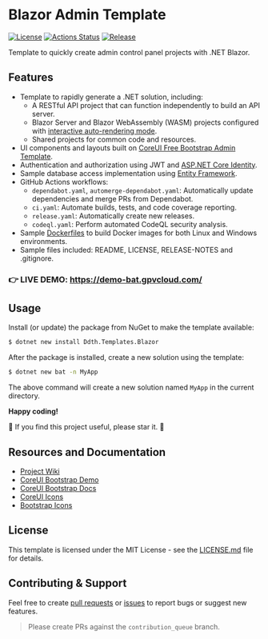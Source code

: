 # Blazor Admin Template

[![License](https://img.shields.io/badge/license-MIT-blue.svg)](https://opensource.org/licenses/MIT)
[![Actions Status](https://github.com/DDTH/blazor-admin-template/workflows/ci/badge.svg)](https://github.com/DDTH/blazor-admin-template/actions)
[![Release](https://img.shields.io/github/release/DDTH/blazor-admin-template.svg?style=flat-square)](RELEASE-NOTES.md)

Template to quickly create admin control panel projects with .NET Blazor.

## Features

- Template to rapidly generate a .NET solution, including:
  - A RESTful API project that can function independently to build an API server.
  - Blazor Server and Blazor WebAssembly (WASM) projects configured with [interactive auto-rendering mode](https://learn.microsoft.com/en-us/aspnet/core/blazor/components/render-modes).
  - Shared projects for common code and resources.
- UI components and layouts built on [CoreUI Free Bootstrap Admin Template](https://coreui.io/product/free-bootstrap-admin-template/).
- Authentication and authorization using JWT and [ASP.NET Core Identity](https://learn.microsoft.com/en-us/aspnet/core/security/authentication/identity).
- Sample database access implementation using [Entity Framework](https://learn.microsoft.com/en-us/ef/core/).
- GitHub Actions workflows:
  - `dependabot.yaml`, `automerge-dependabot.yaml`: Automatically update dependencies and merge PRs from Dependabot.
  - `ci.yaml`: Automate builds, tests, and code coverage reporting.
  - `release.yaml`: Automatically create new releases.
  - `codeql.yaml`: Perform automated CodeQL security analysis.
- Sample [Dockerfiles](https://docs.docker.com/get-started/overview/) to build Docker images for both Linux and Windows environments.
- Sample files included: README, LICENSE, RELEASE-NOTES and .gitignore.

### 👉 LIVE DEMO: https://demo-bat.gpvcloud.com/

## Usage

Install (or update) the package from NuGet to make the template available:

```sh
$ dotnet new install Ddth.Templates.Blazor
```

After the package is installed, create a new solution using the template:

```sh
$ dotnet new bat -n MyApp
```

The above command will create a new solution named `MyApp` in the current directory.

**Happy coding!**

🌟 If you find this project useful, please star it. 🌟

## Resources and Documentation

- [Project Wiki](https://github.com/DDTH/blazor-admin-template/wiki)
- [CoreUI Bootstrap Demo](https://coreui.io/demos/bootstrap/5.0/free/)
- [CoreUI Bootstrap Docs](https://coreui.io/bootstrap/docs/getting-started/introduction/)
- [CoreUI Icons](https://coreui.io/icons/)
- [Bootstrap Icons](https://icons.getbootstrap.com/)

## License

This template is licensed under the MIT License - see the [LICENSE.md](LICENSE.md) file for details.

## Contributing & Support

Feel free to create [pull requests](https://github.com/DDTH/blazor-admin-template/compare/contribution_queue...) or [issues](https://github.com/DDTH/blazor-admin-template/issues) to report bugs or suggest new features.

> Please create PRs against the `contribution_queue` branch.

